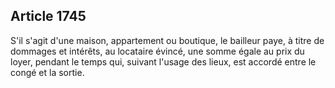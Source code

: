 Article 1745
----
S'il s'agit d'une maison, appartement ou boutique, le bailleur paye, à titre de
dommages et intérêts, au locataire évincé, une somme égale au prix du loyer,
pendant le temps qui, suivant l'usage des lieux, est accordé entre le congé et
la sortie.
